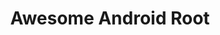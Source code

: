 ---
layout: home
title: Awesome Android Root
description: "Your comprehensive guide to Android rooting - featuring curated root apps, device-specific tutorials, troubleshooting guides, and community resources for Android customization enthusiasts."
head:
  - - link
    - rel: canonical
      href: https://awesome-android-root.link

hero:
  name: "Awesome Android Root"
  tagline: "The ultimate resource for Android rooting enthusiasts"
  image:
    src: /images/logo_dark.svg
    alt: Awesome Android Root Logo
  actions:
    - theme: brand
      text: Browse Root Apps →
      link: /apps
    - theme: brand
      text: Rooting Guides →
      link: /rooting-guides
    - theme: alt
      text: FAQs
      link: /faqs
    - theme: alt
      text: Contribute
      link: /contributing

features:
  - icon: 📱
    title: Essential Root Apps
    details: Carefully curated collection of root applications organized by category. From system tools to customization - discover the best apps for your rooted device.
    link: /apps
  - icon: 📖
    title: Comprehensive Guides
    details: Step-by-step rooting tutorials for major Android devices. Clear instructions for Xiaomi, Samsung, Pixel, and more.
    link: /rooting-guides
  - icon: ⭐
    title: Open Source Project
    details: Help improve this resource by contributing guides, adding apps, or fixing issues. Join us in building the best Android rooting knowledge base.
    link: /contributing
  - icon: 🔒
    title: Safety & Security
    details: Learn about rooting safety, security implications, and best practices to protect your device.
    link: /faqs#safety-security
  - icon: ❓
    title: Common Issues
    details: Find solutions to frequent rooting problems and compatibility issues.
    link: /troubleshooting
---